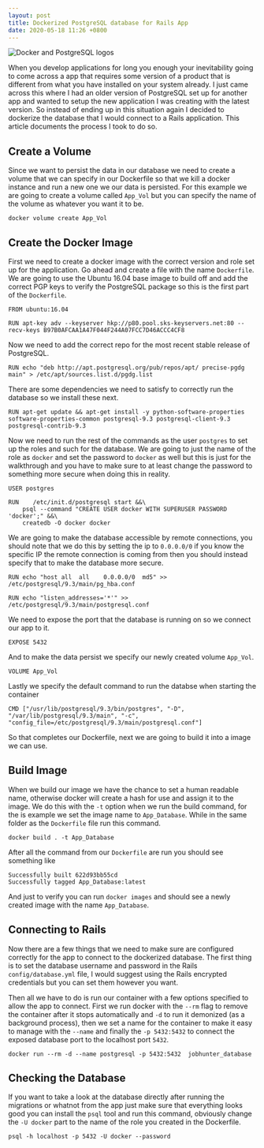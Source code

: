 ```yaml
---
layout: post
title: Dockerized PostgreSQL database for Rails App
date: 2020-05-18 11:26 +0800
---
```

<div class='text-center'>
  <img src='https://miro.medium.com/max/2560/1*Wg7pRIUc7uRO23ZcoY6U_w.jpeg' alt='Docker and PostgreSQL logos' />
</div>

When you develop applications for long you enough your inevitability going to come across a app that requires some version of a product that is different from what you have installed on your system already.  I just came across this where I had an older version of PostgreSQL set up for another app and wanted to setup the new application I was creating with the latest version.  So instead of ending up in this situation again I decided to dockerize the database that I would connect to a Rails application.  This article documents the process I took to do so.

## Create a Volume

Since we want to persist the data in our database we need to create a volume that we can specify in our Dockerfile so that we kill a docker instance and run a new one we our data is persisted. For this example we are going to create a volume called `App_Vol` but you can specify the name of the volume as whatever you want it to be.
```
docker volume create App_Vol
```

## Create the Docker Image

First we need to create a docker image with the correct version and role set up for the application.  Go ahead and create a file with the name `Dockerfile`.  We are going to use the Ubuntu 16.04 base image to build off and add the correct PGP keys to verify the PostgreSQL package so this is the first part of the `Dockerfile`.
```
FROM ubuntu:16.04

RUN apt-key adv --keyserver hkp://p80.pool.sks-keyservers.net:80 --recv-keys B97B0AFCAA1A47F044F244A07FCC7D46ACCC4CF8
```

Now we need to add the correct repo for the most recent stable release of PostgreSQL.
```
RUN echo "deb http://apt.postgresql.org/pub/repos/apt/ precise-pgdg main" > /etc/apt/sources.list.d/pgdg.list
```

There are some dependencies we need to satisfy to correctly run the database so we install these next.
```
RUN apt-get update && apt-get install -y python-software-properties software-properties-common postgresql-9.3 postgresql-client-9.3 postgresql-contrib-9.3
```

Now we need to run the rest of the commands as the user `postgres` to set up the roles and such for the database.  We are going to just the name of the role as `docker` and set the password to `docker` as well but this is just for the walkthrough and you have to make sure to at least change the password to something more secure when doing this in reality.
```
USER postgres

RUN    /etc/init.d/postgresql start &&\
    psql --command "CREATE USER docker WITH SUPERUSER PASSWORD 'docker';" &&\
    createdb -O docker docker
```

We are going to make the database accessible by remote connections, you should note that we do this by setting the ip to `0.0.0.0/0` if you know the specific IP the remote connection is coming from then you should instead specify that to make the database more secure.

```
RUN echo "host all  all    0.0.0.0/0  md5" >> /etc/postgresql/9.3/main/pg_hba.conf

RUN echo "listen_addresses='*'" >> /etc/postgresql/9.3/main/postgresql.conf
```

We need to expose the port that the database is running on so we connect our app to it.

```
EXPOSE 5432
```

 And to make the data persist we specify our newly created volume `App_Vol`.

```
VOLUME App_Vol
```

Lastly we specify the default command to run the databse when starting the container
```
CMD ["/usr/lib/postgresql/9.3/bin/postgres", "-D", "/var/lib/postgresql/9.3/main", "-c", "config_file=/etc/postgresql/9.3/main/postgresql.conf"]
```

So that completes our Dockerfile, next we are going to build it into a image we can use.

## Build Image

When we build our image we have the chance to set a human readable name, otherwise docker will create a hash for use and assign it to the image. We do this with the `-t` option when we run the build command, for the is example we set the image name to `App_Database`.  While in the same folder as the `Dockerfile` file run this command.
```
docker build . -t App_Database
```

After all the command from our `Dockerfile` are run you should see something like
```
Successfully built 622d93bb55cd
Successfully tagged App_Database:latest
```

And just to verify you can run `docker images` and should see a newly created image with the name `App_Database`.

## Connecting to Rails

Now there are a few things that we need to make sure are configured correctly for the app to connect to the dockerized database.  The first thing is to set the database username and password in the Rails `config/database.yml` file, I would suggest using the Rails encrypted credentials but you can set them however you want.  

Then all we have to do is run our container with a few options specified to allow the app to connect.  First we run docker with the `--rm` flag to remove the container after it stops automatically and `-d` to run it demonized (as a background process), then we set a name for the container to make it easy to manage with the `--name` and finally the `-p 5432:5432` to connect the exposed database port to the localhost port `5432`.

`docker run --rm -d --name postgresql -p 5432:5432  jobhunter_database`

## Checking the Database

If you want to take a look at the database directly after running the migrations or whatnot from the app just make sure that everything looks good you can install the `psql` tool and run this command, obviously change the `-U docker` part to the name of the role you created in the Dockerfile.
```
psql -h localhost -p 5432 -U docker --password
```
